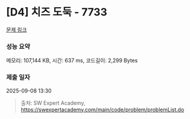 # [D4] 치즈 도둑 - 7733 

[문제 링크](https://swexpertacademy.com/main/code/problem/problemDetail.do?contestProbId=AWrDOdQqRCUDFARG) 

### 성능 요약

메모리: 107,144 KB, 시간: 637 ms, 코드길이: 2,299 Bytes

### 제출 일자

2025-09-08 13:30



> 출처: SW Expert Academy, https://swexpertacademy.com/main/code/problem/problemList.do